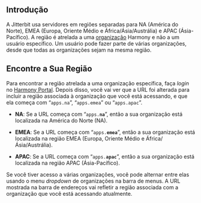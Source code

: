 [//]: # (Descobrindo a Minha Região)
[//]: # (This is a translation of Version 22, published on June 29, 2021.)

## Introdução

A Jitterbit usa servidores em regiões separadas para NA (América do
Norte), EMEA (Europa, Oriente Médio e África/Ásia/Austrália) e APAC
(Ásia-Pacífico). A região é atrelada a uma [organização](https://success.jitterbit.com/display/DOC/Organizations?showLanguage=pt_BR) Harmony e
não a um usuário específico. Um usuário pode fazer parte de várias
organizações, desde que todas as organizações sejam na mesma região.


## Encontre a Sua Região

Para encontrar a região atrelada a uma organização específica, faça
*login* no <a href="https://login.jitterbit.com/" class="external-link"
rel="nofollow">Harmony Portal</a>. Depois disso, você vai ver que a URL
foi alterada para incluir a região associada à organização que você está
acessando, e que ela começa com “`apps.na`”, “`apps.emea`” ou “`apps.apac`”.

-   **NA**: Se a URL começa com “`apps.`**`na`**”, então a sua organização
    está localizada na América do Norte (NA).

-   **EMEA**: Se a URL começa com “`apps.`**`emea`**”, então a sua
    organização está localizada na região EMEA (Europa, Oriente Médio
    e África/Ásia/Austrália).

-   **APAC**: Se a URL começa com “`apps.`**`apac`**”, então a sua
    organização está localizada na região APAC (Ásia-Pacífico).

Se você tiver acesso a várias organizações, você pode alternar entre
elas usando o menu *dropdown* de organizações na barra de menus. A URL
mostrada na barra de endereços vai refletir a região associada com a
organização que você está acessando atualmente.
